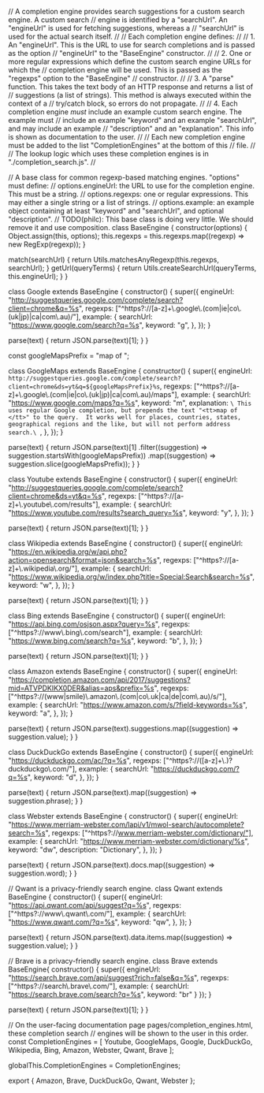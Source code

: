 // A completion engine provides search suggestions for a custom search engine. A custom search
// engine is identified by a "searchUrl". An "engineUrl" is used for fetching suggestions, whereas a
// "searchUrl" is used for the actual search itself.
//
// Each completion engine defines:
//
//   1. An "engineUrl". This is the URL to use for search completions and is passed as the option
//      "engineUrl" to the "BaseEngine" constructor.
//
//   2. One or more regular expressions which define the custom search engine URLs for which the
//      completion engine will be used. This is passed as the "regexps" option to the "BaseEngine"
//      constructor.
//
//   3. A "parse" function. This takes the text body of an HTTP response and returns a list of
//      suggestions (a list of strings). This method is always executed within the context of a
//      try/catch block, so errors do not propagate.
//
//   4. Each completion engine *must* include an example custom search engine. The example must
//      include an example "keyword" and an example "searchUrl", and may include an example
//      "description" and an "explanation". This info is shown as documentation to the user.
//
// Each new completion engine must be added to the list "CompletionEngines" at the bottom of this
// file.
//
// The lookup logic which uses these completion engines is in "./completion_search.js".
//

// A base class for common regexp-based matching engines. "options" must define:
//   options.engineUrl: the URL to use for the completion engine. This must be a string.
//   options.regexps: one or regular expressions.  This may either a single string or a list of strings.
//   options.example: an example object containing at least "keyword" and "searchUrl", and optional "description".
// TODO(philc): This base class is doing very little. We should remove it and use composition.
class BaseEngine {
  constructor(options) {
    Object.assign(this, options);
    this.regexps = this.regexps.map((regexp) => new RegExp(regexp));
  }

  match(searchUrl) {
    return Utils.matchesAnyRegexp(this.regexps, searchUrl);
  }
  getUrl(queryTerms) {
    return Utils.createSearchUrl(queryTerms, this.engineUrl);
  }
}

class Google extends BaseEngine {
  constructor() {
    super({
      engineUrl: "http://suggestqueries.google.com/complete/search?client=chrome&q=%s",
      regexps: ["^https?://[a-z]+\\.google\\.(com|ie|co\\.(uk|jp)|ca|com\\.au)/"],
      example: {
        searchUrl: "https://www.google.com/search?q=%s",
        keyword: "g",
      },
    });
  }

  parse(text) {
    return JSON.parse(text)[1];
  }
}

const googleMapsPrefix = "map of ";

class GoogleMaps extends BaseEngine {
  constructor() {
    super({
      engineUrl:
        `http://suggestqueries.google.com/complete/search?client=chrome&ds=yt&q=${googleMapsPrefix}%s`,
      regexps: ["^https?://[a-z]+\\.google\\.(com|ie|co\\.(uk|jp)|ca|com\\.au)/maps"],
      example: {
        searchUrl: "https://www.google.com/maps?q=%s",
        keyword: "m",
        explanation: `\
This uses regular Google completion, but prepends the text "<tt>map of </tt>" to the query.  It works
well for places, countries, states, geographical regions and the like, but will not perform address
search.\
`,
      },
    });
  }

  parse(text) {
    return JSON.parse(text)[1]
      .filter((suggestion) => suggestion.startsWith(googleMapsPrefix))
      .map((suggestion) => suggestion.slice(googleMapsPrefix));
  }
}

class Youtube extends BaseEngine {
  constructor() {
    super({
      engineUrl: "http://suggestqueries.google.com/complete/search?client=chrome&ds=yt&q=%s",
      regexps: ["^https?://[a-z]+\\.youtube\\.com/results"],
      example: {
        searchUrl: "https://www.youtube.com/results?search_query=%s",
        keyword: "y",
      },
    });
  }

  parse(text) {
    return JSON.parse(text)[1];
  }
}

class Wikipedia extends BaseEngine {
  constructor() {
    super({
      engineUrl: "https://en.wikipedia.org/w/api.php?action=opensearch&format=json&search=%s",
      regexps: ["^https?://[a-z]+\\.wikipedia\\.org/"],
      example: {
        searchUrl: "https://www.wikipedia.org/w/index.php?title=Special:Search&search=%s",
        keyword: "w",
      },
    });
  }

  parse(text) {
    return JSON.parse(text)[1];
  }
}

class Bing extends BaseEngine {
  constructor() {
    super({
      engineUrl: "https://api.bing.com/osjson.aspx?query=%s",
      regexps: ["^https?://www\\.bing\\.com/search"],
      example: {
        searchUrl: "https://www.bing.com/search?q=%s",
        keyword: "b",
      },
    });
  }

  parse(text) {
    return JSON.parse(text)[1];
  }
}

class Amazon extends BaseEngine {
  constructor() {
    super({
      engineUrl:
        "https://completion.amazon.com/api/2017/suggestions?mid=ATVPDKIKX0DER&alias=aps&prefix=%s",
      regexps: ["^https?://(www|smile)\\.amazon\\.(com|co\\.uk|ca|de|com\\.au)/s/"],
      example: {
        searchUrl: "https://www.amazon.com/s/?field-keywords=%s",
        keyword: "a",
      },
    });
  }

  parse(text) {
    return JSON.parse(text).suggestions.map((suggestion) => suggestion.value);
  }
}

class DuckDuckGo extends BaseEngine {
  constructor() {
    super({
      engineUrl: "https://duckduckgo.com/ac/?q=%s",
      regexps: ["^https?://([a-z]+\\.)?duckduckgo\\.com/"],
      example: {
        searchUrl: "https://duckduckgo.com/?q=%s",
        keyword: "d",
      },
    });
  }

  parse(text) {
    return JSON.parse(text).map((suggestion) => suggestion.phrase);
  }
}

class Webster extends BaseEngine {
  constructor() {
    super({
      engineUrl: "https://www.merriam-webster.com/lapi/v1/mwol-search/autocomplete?search=%s",
      regexps: ["^https?://www.merriam-webster.com/dictionary/"],
      example: {
        searchUrl: "https://www.merriam-webster.com/dictionary/%s",
        keyword: "dw",
        description: "Dictionary",
      },
    });
  }

  parse(text) {
    return JSON.parse(text).docs.map((suggestion) => suggestion.word);
  }
}

// Qwant is a privacy-friendly search engine.
class Qwant extends BaseEngine {
  constructor() {
    super({
      engineUrl: "https://api.qwant.com/api/suggest?q=%s",
      regexps: ["^https?://www\\.qwant\\.com/"],
      example: {
        searchUrl: "https://www.qwant.com/?q=%s",
        keyword: "qw",
      },
    });
  }

  parse(text) {
    return JSON.parse(text).data.items.map((suggestion) => suggestion.value);
  }
}

// Brave is a privacy-friendly search engine.
class Brave extends BaseEngine{
  constructor() {
    super({
      engineUrl: "https://search.brave.com/api/suggest?rich=false&q=%s",
      regexps: ["^https?://search\\.brave\\.com/"],
      example: {
        searchUrl: "https://search.brave.com/search?q=%s",
        keyword: "br"
      }
    });
  }

  parse(text) { return JSON.parse(text)[1]; }
}

// On the user-facing documentation page pages/completion_engines.html, these completion search
// engines will be shown to the user in this order.
const CompletionEngines = [
  Youtube,
  GoogleMaps,
  Google,
  DuckDuckGo,
  Wikipedia,
  Bing,
  Amazon,
  Webster,
  Qwant,
  Brave
];

globalThis.CompletionEngines = CompletionEngines;

export { Amazon, Brave, DuckDuckGo, Qwant, Webster };
